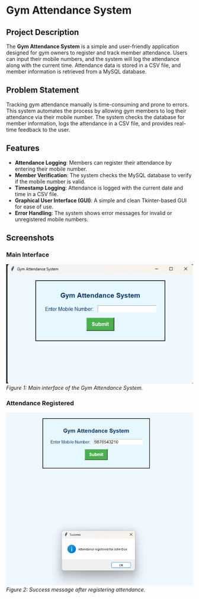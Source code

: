 # Gym Attendance System

## Project Description
The **Gym Attendance System** is a simple and user-friendly application designed for gym owners to register and track member attendance. Users can input their mobile numbers, and the system will log the attendance along with the current time. Attendance data is stored in a CSV file, and member information is retrieved from a MySQL database.

## Problem Statement
Tracking gym attendance manually is time-consuming and prone to errors. This system automates the process by allowing gym members to log their attendance via their mobile number. The system checks the database for member information, logs the attendance in a CSV file, and provides real-time feedback to the user.

## Features
- **Attendance Logging**: Members can register their attendance by entering their mobile number.
- **Member Verification**: The system checks the MySQL database to verify if the mobile number is valid.
- **Timestamp Logging**: Attendance is logged with the current date and time in a CSV file.
- **Graphical User Interface (GUI)**: A simple and clean Tkinter-based GUI for ease of use.
- **Error Handling**: The system shows error messages for invalid or unregistered mobile numbers.

## Screenshots

### Main Interface
![Main Screen](Screenshot%202024-09-12%20180355.png) 
*Figure 1: Main interface of the Gym Attendance System.*

### Attendance Registered
![Attendance Registered](Screenshot%202024-09-12%20174542.png)  
*Figure 2: Success message after registering attendance.*
